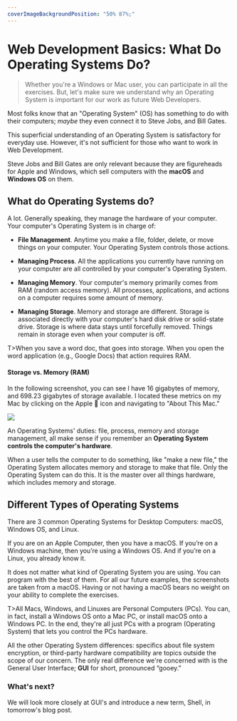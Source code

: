 ```yaml
---
coverImageBackgroundPosition: "50% 87%;"
---
```


# Web Development Basics: What Do Operating Systems Do?

> Whether you're a Windows or Mac user, you can participate in all the exercises. But, let's make sure we understand why an Operating System is important for our work as future Web Developers.

Most folks know that an "Operating System" (OS) has something to do with their computers; _maybe_ they even connect it to Steve Jobs, and Bill Gates.

This superficial understanding of an Operating System is satisfactory for everyday use. However, it's not sufficient for those who want to work in Web Development.

Steve Jobs and Bill Gates are only relevant because they are figureheads for Apple and Windows, which sell computers with the **macOS** and **Windows OS** on them.

## What do Operating Systems do?

A lot. Generally speaking, they manage the hardware of your computer. Your computer's Operating System is in charge of:

- **File Management**. Anytime you make a file, folder, delete, or move things on your computer. Your Operating System controls those actions.

- **Managing Process**. All the applications you currently have running on your computer are all controlled by your computer's Operating System.

- **Managing Memory**. Your computer's memory primarily comes from RAM (random access memory). All processes, applications, and actions on a computer requires some amount of memory.

- **Managing Storage**. Memory and storage are different. Storage is associated directly with your computer's hard disk drive or solid-state drive. Storage is where data stays until forcefully removed. Things remain in storage even when your computer is off.

T>When you save a word doc, that goes into storage. When you open the word application (e.g., Google Docs) that action requires RAM.

#### Storage vs. Memory (RAM)

In the following screenshot, you can see I have 16 gigabytes of memory, and 698.23 gigabytes of storage available. I located these metrics on my Mac by clicking on the Apple 🍏 icon and navigating to "About This Mac."

![](public/assets/storage-memory.png)

An Operating Systems' duties: file, process, memory and storage management, all make sense if you remember an **Operating System controls the computer's hardware**.

When a user tells the computer to do something, like "make a new file," the Operating System allocates memory and storage to make that file. Only the Operating System can do this. It is the master over all things hardware, which includes memory and storage.

## Different Types of Operating Systems

There are 3 common Operating Systems for Desktop Computers: macOS, Windows OS, and Linux.

If you are on an Apple Computer, then you have a macOS. If you’re on a Windows machine, then you’re using a Windows OS. And if you’re on a Linux, you already know it.

It does not matter what kind of Operating System you are using. You can program with the best of them. For all our future examples, the screenshots are taken from a macOS. Having or not having a macOS bears no weight on your ability to complete the exercises.

T>All Macs, Windows, and Linuxes are Personal Computers (PCs). You can, in fact, install a Windows OS onto a Mac PC, or install macOS onto a Windows PC. In the end, they're all just PCs with a program (Operating System) that lets you control the PCs hardware.

All the other Operating System differences: specifics about file system encryption, or third-party hardware compatibility are topics outside the scope of our concern. The only real difference we're concerned with is the General User Interface; **GUI** for short, pronounced “gooey.”

### What's next?

We will look more closely at GUI's and introduce a new term, Shell, in tomorrow's blog post.
